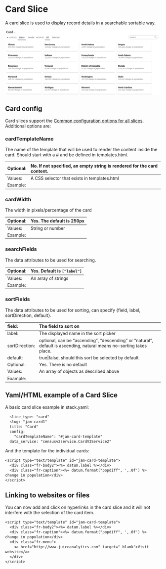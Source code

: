 # Card Slice

A card slice is used to display record details in a searchable sortable way.

![layout/look of basic card slice](../../.gitbook/assets/common-card.png)

## Card config

Card slices support the [Common configuration options for all slices](../slices/slices-and-common-configuration.md). Additional options are:

### cardTemplateName

The name of the template that will be used to render the content inside the card. Should start with a \# and be defined in templates.html.

| Optional: | No. If not specified, an empty string is rendered for the card content. |
| :--- | :--- |
| Values: | A CSS selector that exists in templates.html |
| Example: |  |

### cardWidth

The width in pixels/percentage of the card

| Optional: | Yes. The default is 250px |
| :--- | :--- |
| Values: | String or number |
| Example: |  |

### searchFields

The data attributes to be used for searching.

| Optional: | Yes. Default is `["label"]` |
| :--- | :--- |
| Values: | An array of strings |
| Example: |  |

### sortFields

The data attributes to be used for sorting, can specify {field, label, sortDirection, default}.

| field: | The field to sort on |
| :--- | :--- |
| label: | The displayed name in the sort picker |
| sortDirection: | optional, can be “ascending”, “descending” or “natural”, default is ascending, natural means no-sorting takes place. |
| default: | true\|false, should this sort be selected by default. |
| Optional: | Yes. There is no default |
| Values: | An array of objects as described above |
| Example: |  |

## Yaml/HTML example of a Card Slice

A basic card slice example in stack.yaml:

```text
- slice_type: "card"
  slug: "jam-card1"
  title: "Card"
  config:
    "cardTemplateName": "#jam-card-template"
  data_service: "censusv2service.CardV3Service2"
```

And the template for the individual cards:

```text
<script type="text/template" id="jam-card-template">
  <div class="fr-body2"><%= datum.label %></div>
  <div class="fr-caption"><%= datum.format("popdiff", ',.0f') %> change in population</div>
</script>
```

## Linking to websites or files

You can now add and click on hyperlinks in the card slice and it will not interfere with the selection of the card item.

```text
<script type="text/template" id="jam-card-template">
  <div class="fr-body2"><%= datum.label %></div>
  <div class="fr-caption"><%= datum.format("popdiff", ',.0f') %> change in population</div>
  <div class="fr-menu">
    <a href="http://www.juiceanalytics.com" target="_blank">Visit website</a>
  </div>
</script>
```

